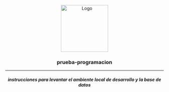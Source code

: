 



<p align = "center"> <img align = "center" src="https://static.vecteezy.com/system/resources/previews/000/423/990/original/vector-document-in-folder-icon.jpg" alt="Logo" width="150" height="150" border-radius = 50px >
</p>
<h3  align="center">prueba-programacion</h3>
<hr>
 <h5 align = "center">instrucciones para levantar el ambiente local de desarrollo y la base de datos</h5>
    
